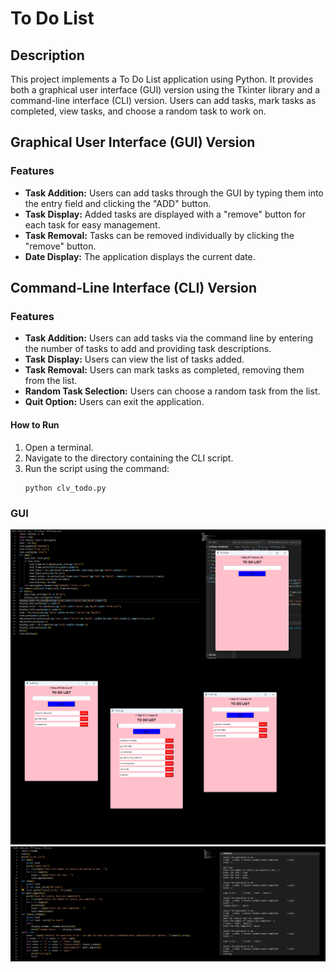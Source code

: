 # To Do List

## Description

This project implements a To Do List application using Python. It provides both a graphical user interface (GUI) version using the Tkinter library and a command-line interface (CLI) version. Users can add tasks, mark tasks as completed, view tasks, and choose a random task to work on.

## Graphical User Interface (GUI) Version

### Features

- **Task Addition:** Users can add tasks through the GUI by typing them into the entry field and clicking the "ADD" button.
- **Task Display:** Added tasks are displayed with a "remove" button for each task for easy management.
- **Task Removal:** Tasks can be removed individually by clicking the "remove" button.
- **Date Display:** The application displays the current date.
  

## Command-Line Interface (CLI) Version

### Features

- **Task Addition:** Users can add tasks via the command line by entering the number of tasks to add and providing task descriptions.
- **Task Display:** Users can view the list of tasks added.
- **Task Removal:** Users can mark tasks as completed, removing them from the list.
- **Random Task Selection:** Users can choose a random task from the list.
- **Quit Option:** Users can exit the application.

#### How to Run

1. Open a terminal.
2. Navigate to the directory containing the CLI script.
3. Run the script using the command:
    ```
    python clv_todo.py
    ```
### GUI
![img](./gui/Untitled.png)
![](./clv/Untitled.png)